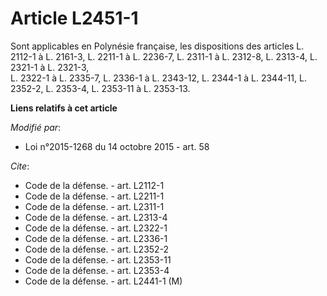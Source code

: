 # Article L2451-1

Sont applicables en Polynésie française, les dispositions des articles L. 2112-1 à L. 2161-3, L. 2211-1 à L. 2236-7, L.
2311-1 à L. 2312-8, L. 2313-4, L. 2321-1 à L. 2321-3,  
L. 2322-1 à L. 2335-7, L. 2336-1 à L. 2343-12, 
L. 2344-1 à L. 2344-11, 
L. 2352-2, L. 2353-4, L. 2353-11 à L. 2353-13.

**Liens relatifs à cet article**

_Modifié par_:

  - Loi n°2015-1268 du 14 octobre 2015 - art. 58

_Cite_:

  - Code de la défense. - art. L2112-1
  - Code de la défense. - art. L2211-1
  - Code de la défense. - art. L2311-1
  - Code de la défense. - art. L2313-4
  - Code de la défense. - art. L2322-1
  - Code de la défense. - art. L2336-1
  - Code de la défense. - art. L2352-2
  - Code de la défense. - art. L2353-11
  - Code de la défense. - art. L2353-4
  - Code de la défense. - art. L2441-1 (M)

